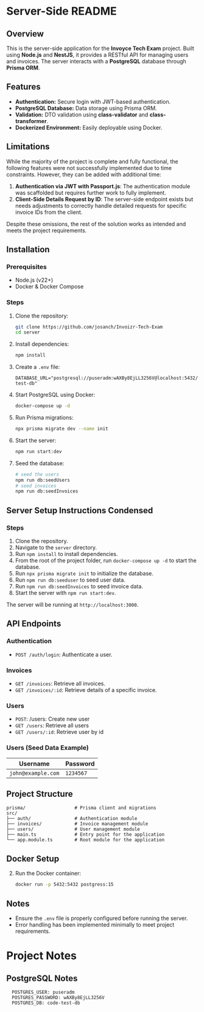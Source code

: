 # Server-Side README

## Overview
This is the server-side application for the **Invoyce Tech Exam** project. Built using **Node.js** and **NestJS**, it provides a RESTful API for managing users and invoices. The server interacts with a **PostgreSQL** database through **Prisma ORM**.

## Features
- **Authentication:** Secure login with JWT-based authentication.
- **PostgreSQL Database:** Data storage using Prisma ORM.
- **Validation:** DTO validation using **class-validator** and **class-transformer**.
- **Dockerized Environment:** Easily deployable using Docker.

## Limitations
While the majority of the project is complete and fully functional, the following features were not successfully implemented due to time constraints. However, they can be added with additional time:

1. **Authentication via JWT with Passport.js**: The authentication module was scaffolded but requires further work to fully implement.
2. **Client-Side Details Request by ID**: The server-side endpoint exists but needs adjustments to correctly handle detailed requests for specific invoice IDs from the client.

Despite these omissions, the rest of the solution works as intended and meets the project requirements.

## Installation

### Prerequisites
- Node.js (v22+)
- Docker & Docker Compose


### Steps
1. Clone the repository:
   ```bash
   git clone https://github.com/josanch/Invoizr-Tech-Exam
   cd server
   ```

2. Install dependencies:
   ```bash
   npm install
   ```

3. Create a `.env` file:
   ```plaintext
   DATABASE_URL="postgresql://puseradm:wAXBy8EjLL3256V@localhost:5432/code-test-db"

   ```

4. Start PostgreSQL using Docker:
   ```bash
   docker-compose up -d
   ```

5. Run Prisma migrations:
   ```bash
   npx prisma migrate dev --name init
   ```

6. Start the server:
   ```bash
   npm run start:dev
   ```

6. Seed the database:
   ```bash
   # seed the users
   npm run db:seedUsers
   # seed invoices
   npm run db:seedInvoices
   
   ```

## Server Setup Instructions Condensed

### Steps

1. Clone the repository.
2. Navigate to the `server` directory.
3. Run `npm install` to install dependencies.
4. From the root of the project folder, run `docker-compose up -d` to start the database.
5. Run `npx prisma migrate init` to initialize the database.
6. Run `npm run db:seeduser` to seed user data.
7. Run `npm run db:seedInvoices` to seed invoice data.
8. Start the server with `npm run start:dev`.

The server will be running at `http://localhost:3000`.

## API Endpoints

### Authentication
- `POST /auth/login`: Authenticate a user.

### Invoices
- `GET /invoices`: Retrieve all invoices.
- `GET /invoices/:id`: Retrieve details of a specific invoice.

### Users
- `POST`: /users: Create new user
- `GET /users`: Retrieve all users
- `GET /users/:id`: Retrieve user by id

### Users (Seed Data Example)
| Username              | Password   |
|-----------------------|------------|
| `john@example.com`    | `1234567`  |

## Project Structure
```plaintext
prisma/                  # Prisma client and migrations
src/
├── auth/                # Authentication module
├── invoices/            # Invoice management module
├── users/               # User management module
├── main.ts              # Entry point for the application
└── app.module.ts        # Root module for the application
```

## Docker Setup

2. Run the Docker container:
   ```bash
   docker run -p 5432:5432 postgress:15
   ```

## Notes
- Ensure the `.env` file is properly configured before running the server.
- Error handling has been implemented minimally to meet project requirements.

# Project Notes

## PostgreSQL Notes
      POSTGRES_USER: puseradm
      POSTGRES_PASSWORD: wAXBy8EjLL3256V
      POSTGRES_DB: code-test-db

